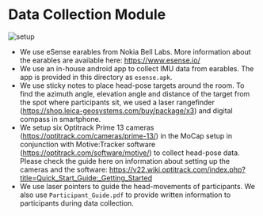 # Data Collection Module
![setup](headpose_setup.png)
- We use eSense earables from Nokia Bell Labs. More information about the earables are available here: https://www.esense.io/
- We use an in-house android app to collect IMU data from earables. The app is provided in this directory as ```esense.apk```. 
- We use sticky notes to place head-pose targets around the room. To find the azimuth angle, elevation angle and distance of the target from the spot where participants sit, we used a laser rangefinder (https://shop.leica-geosystems.com/buy/package/x3) and digital compass in smartphone.
- We setup six Optitrack Prime 13 cameras (https://optitrack.com/cameras/prime-13/) in the MoCap setup in conjunction with Motive:Tracker software (https://optitrack.com/software/motive/) to collect head-pose data. Please check the guide here on information about setting up the cameras and the software: https://v22.wiki.optitrack.com/index.php?title=Quick_Start_Guide:_Getting_Started
- We use laser pointers to guide the head-movements of participants. We also use ```Participant_Guide.pdf``` to provide written information to participants during data collection.


